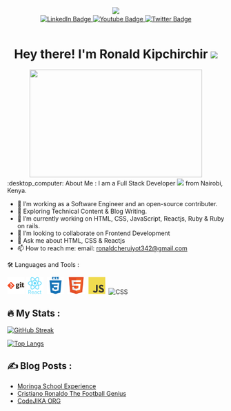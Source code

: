 
<div id="header" align="center" color="black">
  <img src="https://media1.giphy.com/media/UcK7JalnjCz0k/giphy.gif?cid=ecf05e47u1q5rirnrflsax54srsaaq9wsg6oel2873i7f902&rid=giphy.gif&ct=g" width="100"/>
  
  <div id="badges">
  <a href="https://www.linkedin.com/in/ronald-kipchirchir-034983246/">
    <img src="https://img.shields.io/badge/LinkedIn-blue?style=for-the-badge&logo=linkedin&logoColor=white,ho" alt="LinkedIn Badge"/>
  </a>
  <a href="https://www.youtube.com/channel/UCoO82bia4WfA19iLEVUX2iw">
    <img src="https://img.shields.io/badge/YouTube-red?style=for-the-badge&logo=youtube&logoColor=white" alt="Youtube Badge"/>
  </a>
  <a href="https://twitter.com/Ronaah_254/">
    <img src="https://img.shields.io/badge/Twitter-blue?style=for-the-badge&logo=twitter&logoColor=white" alt="Twitter Badge"/>
  </a>
</div>
 <img src="https://komarev.com/ghpvc/?username=McRonaah&style=flat-square&color=blue" alt=""/>
  <h1>
  Hey there! I'm Ronald Kipchirchir
  <img src="https://media.giphy.com/media/hvRJCLFzcasrR4ia7z/giphy.gif" width="30px"/>
</h1>
</div>
<div align="center">
  <img src="https://media.giphy.com/media/dWesBcTLavkZuG35MI/giphy.gif" width="400" height="250"/>
</div>
:desktop_computer: About Me :
I am a Full Stack Developer <img src="https://media.giphy.com/media/WUlplcMpOCEmTGBtBW/giphy.gif" width="30"> from Nairobi, Kenya.

- :telescope: I’m working as a Software Engineer and an open-source contributer.
- :seedling: Exploring Technical Content & Blog Writing.
- 🔭 I’m currently working on HTML, CSS, JavaScript, Reactjs, Ruby & Ruby on rails.
- 👯 I’m looking to collaborate on Frontend Development
- 💬 Ask me about HTML, CSS & Reactjs
- 📫 How to reach me: email: ronaldcheruiyot342@gmail.com

:hammer_and_wrench: Languages and Tools :
<div>
  <img src="https://github.com/devicons/devicon/blob/master/icons/git/git-original-wordmark.svg" title="Git" **alt="Git" width="40" height="40"/>
  <img src="https://github.com/devicons/devicon/blob/master/icons/react/react-original-wordmark.svg" title="React" alt="React" width="40" height="40"/>&nbsp;
  <img src="https://github.com/devicons/devicon/blob/master/icons/css3/css3-plain-wordmark.svg"  title="CSS3" alt="CSS" width="40" height="40"/>&nbsp;
  <img src="https://github.com/devicons/devicon/blob/master/icons/html5/html5-original.svg" title="HTML5" alt="HTML" width="40" height="40"/>&nbsp;
  <img src="https://github.com/devicons/devicon/blob/master/icons/javascript/javascript-original.svg" title="JavaScript" alt="JavaScript" width="40" height="40"/>&nbsp;
 <img src="https://www.martincap.io/images/icons/devicon/rails/rails-original-wordmark.svg"  title="CSS3" alt="CSS" width="40" height="40"/>&nbsp;
</div>

## :fire: My Stats :

[![GitHub Streak](http://github-readme-streak-stats.herokuapp.com?user=McRonaah&theme=dark&background=000000)](https://git.io/streak-stats)

[![Top Langs](https://github-readme-stats.vercel.app/api/top-langs/?username=McRonaah)](https://github.com/anuraghazra/github-readme-stats)

## :writing_hand: Blog Posts :

<!-- BLOG-POST-LIST:START -->
- [Moringa School Experience](https://dev.to/ronaah_254/my-personal-profilemoringa-school-experience-3dg9)
- [Cristiano Ronaldo The Football Genius](https://medium.com/@ronaah254/cristiano-ronaldo-the-football-genius-3282f5077bbb)
- [CodeJIKA ORG](https://medium.com/@ronaah254/codejika-program-learn-to-code-ac2dfd672782)
<!-- BLOG-POST-LIST:END -->
